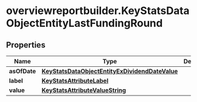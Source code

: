 # overviewreportbuilder.KeyStatsDataObjectEntityLastFundingRound

## Properties

Name | Type | Description | Notes
------------ | ------------- | ------------- | -------------
**asOfDate** | [**KeyStatsDataObjectEntityExDividendDateValue**](KeyStatsDataObjectEntityExDividendDateValue.md) |  | [optional] 
**label** | [**KeyStatsAttributeLabel**](KeyStatsAttributeLabel.md) |  | 
**value** | [**KeyStatsAttributeValueString**](KeyStatsAttributeValueString.md) |  | 


